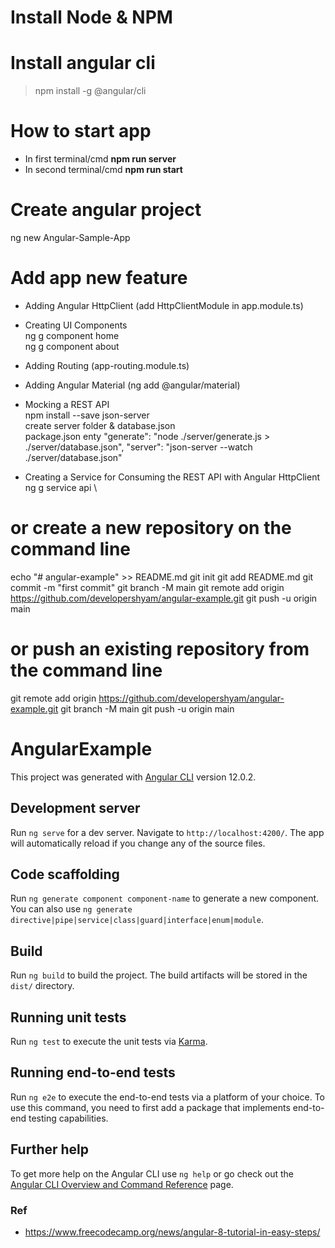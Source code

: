 

# Install Node & NPM

# Install angular cli
> npm install -g @angular/cli 

# How to start app
* In first terminal/cmd __npm run server__
* In second terminal/cmd __npm run start__


# Create angular project
ng new Angular-Sample-App


# Add app new feature
* Adding Angular HttpClient (add HttpClientModule in app.module.ts)
* Creating UI Components \
  ng g component home \
  ng g component about 
* Adding Routing (app-routing.module.ts)
* Adding Angular Material (ng add @angular/material)
* Mocking a REST API \
  npm install --save json-server \
  create server folder & database.json \
  package.json enty 
  "generate": "node ./server/generate.js > ./server/database.json",
  "server": "json-server --watch ./server/database.json"

* Creating a Service for Consuming the REST API with Angular HttpClient \
  ng g service api \


# or create a new repository on the command line
echo "# angular-example" >> README.md
git init
git add README.md
git commit -m "first commit"
git branch -M main
git remote add origin https://github.com/developershyam/angular-example.git
git push -u origin main
# or push an existing repository from the command line
git remote add origin https://github.com/developershyam/angular-example.git
git branch -M main
git push -u origin main


# AngularExample

This project was generated with [Angular CLI](https://github.com/angular/angular-cli) version 12.0.2.

## Development server

Run `ng serve` for a dev server. Navigate to `http://localhost:4200/`. The app will automatically reload if you change any of the source files.

## Code scaffolding

Run `ng generate component component-name` to generate a new component. You can also use `ng generate directive|pipe|service|class|guard|interface|enum|module`.

## Build

Run `ng build` to build the project. The build artifacts will be stored in the `dist/` directory.

## Running unit tests

Run `ng test` to execute the unit tests via [Karma](https://karma-runner.github.io).

## Running end-to-end tests

Run `ng e2e` to execute the end-to-end tests via a platform of your choice. To use this command, you need to first add a package that implements end-to-end testing capabilities.

## Further help

To get more help on the Angular CLI use `ng help` or go check out the [Angular CLI Overview and Command Reference](https://angular.io/cli) page.





### Ref
* https://www.freecodecamp.org/news/angular-8-tutorial-in-easy-steps/